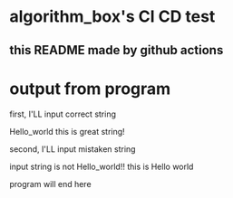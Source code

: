 # algorithm_box's CI CD test
## this README made by github actions
# output from program

first, I'LL input correct string

Hello_world this is great string!

second, I'LL input mistaken string

input string is not Hello_world!! this is Hello world

program will end here

